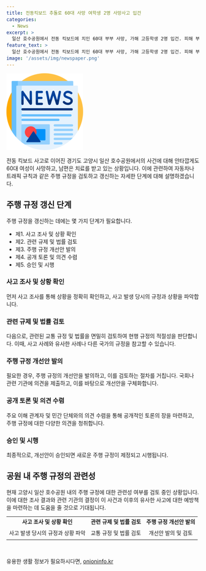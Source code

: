 ```yaml
---
title: 전동킥보드 추돌로 60대 사망 여학생 2명 사망사고 입건
categories:
  - News
excerpt: >
  일산 호수공원에서 전동 킥보드에 치인 60대 부부 사망, 가해 고등학생 2명 입건. 피해 부부는 자전거 도로에서 걷고 있던 중 가해 학생에게 들이받혔으며, 피해자는 숨지고 가해자는 치료 중. 경찰은 학생들을 업무상과실치사상 혐의로 조사 중이며, 주행한 도로의 법적 지위 논의 중. (자료: 경기 일산동부경찰서)
feature_text: >
  일산 호수공원에서 전동 킥보드에 치인 60대 부부 사망, 가해 고등학생 2명 입건. 피해 부부는 자전거 도로에서 걷고 있던 중 가해 학생에게 들이받혔으며, 피해자는 숨지고 가해자는 치료 중. 경찰은 학생들을 업무상과실치사상 혐의로 조사 중이며, 주행한 도로의 법적 지위 논의 중. (자료: 경기 일산동부경찰서)
image: '/assets/img/newspaper.png'
---
```


<p><img src="/assets/img/newspaper.png" alt="kimp 속보" /></p>

<p>전동 킥보드 사고로 이어진 경기도 고양시 일산 호수공원에서의 사건에 대해 안타깝게도 60대 여성이 사망하고, 남편은 치료를 받고 있는 상황입니다. 이에 관련하여 자동차나 트래픽 규칙과 같은 주행 규정을 검토하고 갱신하는 자세한 단계에 대해 설명하겠습니다. </p>

<h2 data-ke-size="size26">주행 규정 갱신 단계</h2>

<p data-ke-size="size16">주행 규정을 갱신하는 데에는 몇 가지 단계가 필요합니다.</p>

<ul>
  <li>제1. 사고 조사 및 상황 확인</li>
  <li>제2. 관련 규제 및 법률 검토</li>
  <li>제3. 주행 규정 개선안 발의</li>
  <li>제4. 공개 토론 및 의견 수렴</li>
  <li>제5. 승인 및 시행</li>
</ul>

<h3>사고 조사 및 상황 확인</h3>

<p data-ke-size="size16">먼저 사고 조사를 통해 상황을 정확히 확인하고, 사고 발생 당시의 규정과 상황을 파악합니다.</p>

<h3>관련 규제 및 법률 검토</h3>

<p data-ke-size="size16">다음으로, 관련된 교통 규정 및 법률을 면밀히 검토하여 현행 규정의 적절성을 판단합니다. 이때, 사고 사례와 유사한 사례나 다른 국가의 규정을 참고할 수 있습니다.</p>

<h3>주행 규정 개선안 발의</h3>

<p data-ke-size="size16">필요한 경우, 주행 규정의 개선안을 발의하고, 이를 검토하는 절차를 거칩니다. 국회나 관련 기관에 의견을 제출하고, 이를 바탕으로 개선안을 구체화합니다.</p>

<h3>공개 토론 및 의견 수렴</h3>

<p data-ke-size="size16">주요 이해 관계자 및 민간 단체와의 의견 수렴을 통해 공개적인 토론의 장을 마련하고, 주행 규정에 대한 다양한 의견을 청취합니다.</p>

<h3>승인 및 시행</h3>

<p data-ke-size="size16">최종적으로, 개선안이 승인되면 새로운 주행 규정이 제정되고 시행됩니다.</p>

<h2 data-ke-size="size26">공원 내 주행 규정의 관련성</h2>

<p data-ke-size="size16">현재 고양시 일산 호수공원 내의 주행 규정에 대한 관련성 여부를 검토 중인 상황입니다. 이에 대한 조사 결과와 관련 기관의 결정이 이 사건과 이후의 유사한 사고에 대한 예방책을 마련하는 데 도움을 줄 것으로 기대됩니다.</p>

<table>
  <tr>
    <td style="text-align: center; height: 17px;"><b>사고 조사 및 상황 확인</b></td>
    <td style="text-align: center; height: 17px;"><b>관련 규제 및 법률 검토</b></td>
    <td style="text-align: center; height: 17px;"><b>주행 규정 개선안 발의</b></td>
  </tr>
  <tr>
    <td style="text-align: center; height: 29px;">사고 발생 당시의 규정과 상황 파악</td>
    <td style="text-align: center; height: 29px;">교통 규정 및 법률 검토</td>
    <td style="text-align: center; height: 29px;">개선안 발의 및 검토</td>
  </tr>
</table>

<p data-ke-size="size16">&nbsp;</p>
유용한 생활 정보가 필요하시다면, <a href="https://onioninfo.kr" rel="dofollow">onioninfo.kr</a>


